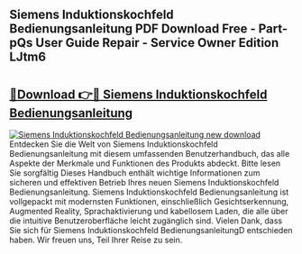 ## Siemens Induktionskochfeld Bedienungsanleitung PDF Download Free - Part-pQs User Guide Repair - Service Owner Edition LJtm6

# <h2><a href="http://df41dln.blite.top/?on=Siemens+Induktionskochfeld+Bedienungsanleitung">🔗Download 👉🔴 Siemens Induktionskochfeld Bedienungsanleitung</a></h2>

[![Siemens Induktionskochfeld Bedienungsanleitung new download](https://i.imgur.com/lujVjoI.png)](http://df41dln.blite.top/?on=Siemens+Induktionskochfeld+Bedienungsanleitung)
Entdecken Sie die Welt von Siemens Induktionskochfeld Bedienungsanleitung mit diesem umfassenden Benutzerhandbuch, das alle Aspekte der Merkmale und Funktionen des Produkts abdeckt. Bitte lesen Sie sorgfältig Dieses Handbuch enthält wichtige Informationen zum sicheren und effektiven Betrieb Ihres neuen Siemens Induktionskochfeld Bedienungsanleitung. Siemens Induktionskochfeld Bedienungsanleitung ist vollgepackt mit modernsten Funktionen, einschließlich Gesichtserkennung, Augmented Reality, Sprachaktivierung und kabellosem Laden, die alle über die intuitive Benutzeroberfläche leicht zugänglich sind. Vielen Dank, dass Sie sich für Siemens Induktionskochfeld BedienungsanleitungD entschieden haben. Wir freuen uns, Teil Ihrer Reise zu sein.
